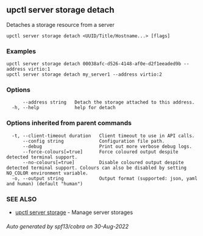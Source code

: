 ## upctl server storage detach

Detaches a storage resource from a server

```
upctl server storage detach <UUID/Title/Hostname...> [flags]
```

### Examples

```
upctl server storage detach 00038afc-d526-4148-af0e-d2f1eeaded9b --address virtio:1
upctl server storage detach my_server1 --address virtio:2
```

### Options

```
      --address string   Detach the storage attached to this address.
  -h, --help             help for detach
```

### Options inherited from parent commands

```
  -t, --client-timeout duration   Client timeout to use in API calls.
      --config string             Configuration file path.
      --debug                     Print out more verbose debug logs.
      --force-colours[=true]      Force coloured output despite detected terminal support.
      --no-colours[=true]         Disable coloured output despite detected terminal support. Colours can also be disabled by setting NO_COLOR environment variable.
  -o, --output string             Output format (supported: json, yaml and human) (default "human")
```

### SEE ALSO

* [upctl server storage](upctl_server_storage.md)	 - Manage server storages

###### Auto generated by spf13/cobra on 30-Aug-2022

